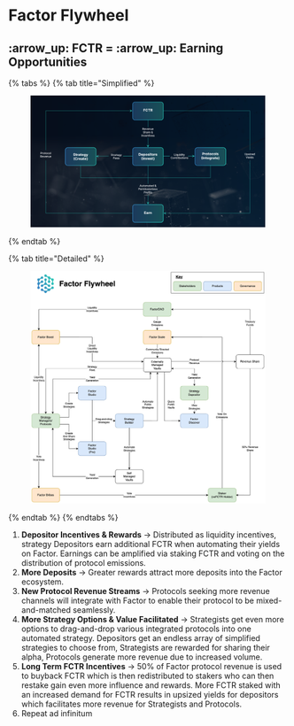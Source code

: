 # Factor Flywheel

## :arrow\_up: FCTR = :arrow\_up: Earning Opportunities

{% tabs %}
{% tab title="Simplified" %}
<figure><img src="../../.gitbook/assets/image (2).png" alt=""><figcaption></figcaption></figure>
{% endtab %}

{% tab title="Detailed" %}
<figure><img src="../../.gitbook/assets/Factor Product Overview-Flywheel Color (1).jpeg" alt=""><figcaption></figcaption></figure>
{% endtab %}
{% endtabs %}

1. **Depositor Incentives & Rewards** -> Distributed as liquidity incentives, strategy Depositors earn additional FCTR when automating their yields on Factor. Earnings can be amplified via staking FCTR and voting on the distribution of protocol emissions.
2. **More Deposits** -> Greater rewards attract more deposits into the Factor ecosystem.
3. **New Protocol Revenue Streams** -> Protocols seeking more revenue channels will integrate with Factor to enable their protocol to be mixed-and-matched seamlessly.
4. **More Strategy Options & Value Facilitated** -> Strategists get even more options to drag-and-drop various integrated protocols into one automated strategy. Depositors get an endless array of simplified strategies to choose from, Strategists are rewarded for sharing their alpha, Protocols generate more revenue due to increased volume.
5. **Long Term FCTR Incentives** -> 50% of Factor protocol revenue is used to buyback FCTR which is then redistributed to stakers who can then restake gain even more influence and rewards. More FCTR staked with an increased demand for FCTR results in upsized yields for depositors which facilitates more revenue for Strategists and Protocols.
6. Repeat ad infinitum
